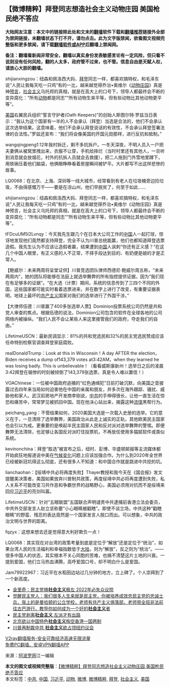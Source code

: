  <h2>【微博精粹】拜登同志想造社会主义动物庄园 美国枪民绝不答应</h2> <p class="notice"><b>大陆网友注意：本文中的链接除此处和文末的<a href="https://github.com/bannedbook/fanqiang" >翻墙</a>软件下载和<a href="https://github.com/killgcd/justmysocks/blob/master/README.md">翻墙推荐</a>链接外全部为禁网链接，未翻墙状态下打不开，请勿点击。此为文字版禁闻，欲看图文视频完整版和更多禁闻，请下载<a href="https://github.com/bannedbook/fanqiang">翻墙软件或APP</a>后翻墙上禁闻网。</p><p>备注：翻墙看新闻非常安全，翻墙以真实身份发表敏感言论有一定风险，但只看不说则没有任何风险，翻的人太多，政府管不过来，也不管。信息自由是天赋人权，请放心大胆的翻墙。</b></p>  <div class="entry"> <p id="summary">shijianxingzou：纽森和佩洛西大妈、<a href="https://www.bannedbook.org/bnews/tag/%e6%8b%9c%e7%99%bb/" class="st_tag internal_tag" rel="tag" title="标签 拜登 下的日志">拜登</a>同志一样，都喜欢搞特权，和毛泽东说“人民让我每天吃一只鸡”有的一比，越来越觉得乔治•奥维尔《<span class='wp_keywordlink'><a href="https://www.bannedbook.org/forum2/topic1623.html" title="乔治·奥威尔《动物庄园》《动物农场》" target="_blank">动物庄园</a></span>》真是神<span class='wp_keywordlink'><a href="https://www.bannedbook.org/forum5/" title="预言玄学禁书下载" rel="nofollow">预言</a></span>，<a href="https://www.bannedbook.org/bnews/tag/%e7%a4%be%e4%bc%9a%e4%b8%bb%e4%b9%89/" class="st_tag internal_tag" rel="tag" title="标签 社会主义 下的日志">社会主义</a>乌托邦的真相，就是在高大上的口号下，领导人都最终会不断的变异腐化：“所有<a href="https://www.bannedbook.org/bnews/tag/%e5%8a%a8%e7%89%a9/" class="st_tag internal_tag" rel="tag" title="标签 动物 下的日志">动物</a>都是同志”“所有动物生来平等，但有些动物比其他动物更平等”。</p> <p id="conimg"></p> <p><a href="https://www.bannedbook.org/bnews/tag/%e7%be%8e%e5%9b%bd/" class="st_tag internal_tag" rel="tag" title="标签 美国 下的日志">美国</a>右翼民兵组织“誓言守护者(Oath Keepers)”的创始人斯图尔特·罗兹当日表示：“我认为这个国家有一半的人不会承认（拜登）当选是合法的，他们不会承认这次选举结果。这意味着，他们不会承认拜登说话的有效性，不会承认拜登签署法律的合法性。”罗兹还宣布：“我们将会像美国的开国元勋那样，进行反抗和抵制。”</p> <p></p> <p>wangqingpeng1:12年我村拆迁，剩不多抗拆户。一冬天深夜，不明人员入一户把夫妻俩从被窝里拽出来，衣服不让穿，手机给摔烂（当时村里还有其他人，一旦听到消息就会放烟花，村外的抗拆人员就会去救援），把二人拖到门外雪地里蹲下，用铁锹压着他们脑袋，他俩眼睁睁看着房屋瞬间被铲平。大片都写不出这样悲惨的故事。</p> <p></p> <p>LQ0068：在北京、上海、深圳等一线大城市，经常看到有老人在垃圾桶旁边捡垃圾，不由得感慨万千——要是在凉山州，他们早脱贫了，何至于如此……</p> <p></p>  <p>shijianxingzou：纽森和佩洛西大妈、拜登同志一样，都喜欢搞特权，和毛泽东说“人民让我每天吃一只鸡”有的一比，越来越觉得乔治•奥维尔《动物庄园》真是神预言，社会主义乌托邦的真相，就是在高大上的口号下，领导人都最终会不断的变异腐化：“所有动物都是同志”“所有动物生来平等，但有些动物比其他动物更平等”。</p> <p>tFDcuUM5l2Lvnqy：今天我先生跟几个在日本大公司工作的<span class='wp_keywordlink_affiliate'><a href="https://www.bannedbook.org/" title="中国" target="_blank">中国</a></span>人一起打球，惊讶地发现他们竟然都支持拜登，完全不认为川普总统能赢，他们也都知道拜登选票造假。我先生认为不应该让造假者赢，结果遭到<a href="https://www.bannedbook.org/bnews/tag/%E4%B8%AD%E5%9B%BD/" class="st_tag internal_tag" rel="tag" title="标签 中国 下的日志">中国</a>人讽刺“你还有正义感？”在这几个中国人眼里，有正义感的人不正常，不择手段达到目的、有奶便是娘的才是正常人。</p> <p></p> <p>【鲍威尔：未来两周将呈堂证供】川普竞选团队律师西德尼·鲍威尔周五称，“未来两周内”，她的团队将能够在法庭上就选举舞弊的所有指控提供证据，因为“我们现在有足够多的证据”。“在大选（计票）期间，系统的信息传到了三四个不同的外国，这些国家都可能实时看着选票进来，并在数字上进行了改变，有重要证据表明，地球上最坏的<span class='wp_keywordlink'><a href="https://www.bannedbook.org/forum2/topic6177.html" title="《共产主义的终极目的》" target="_blank">共产主义</a></span>国家对我们的选举进行了外国干涉。”</p> <p></p> <p>【大律师伍德：川普赢了400多张选举人票】Dominion投票系统公司仍然是共和党人审查的焦点。根据伍德的说法，Dominion公司包含的软件在全球各地的公司网络内被操纵。“我们人民不会让某些人来这里接管我们的政府，夺走我们的自由。”</p> <p></p> <p>LifetimeUSCN：最新民调显示：81%的共和党选民和32%的民主党选民赞成应该任命特别检察官调查拜登家庭腐败。</p>  <p>realDonaldTrump：Look at this in Wisconsin！A day AFTER the election，Biden receives a dump of143,379 votes at3:42AM，when they learned he was losing badly. This is unbelievable！（看看威斯康新州！选举日之后的凌晨3:42拜登在输惨的时刻被倾倒了143,379张选票，真是令人难以置信！）</p> <p></p> <p>VOAChinese：一位被中国政府追捕的“红色通缉犯”日前打破沉默，向美国之音披露过去四年来当局如何迫害他在中国的亲属和朋友，并多次在海外跟踪、骚扰、威胁他和家人。武汉前房地产开发商李刚说，<a href="https://www.bannedbook.org/bnews/tag/%e4%b8%ad%e5%85%b1/" class="st_tag internal_tag" rel="tag" title="标签 中共 下的日志">中共</a>的手伸得很长，让他一直生活在惊恐和痛苦中，常常梦见被抓回中国。现在他决心站出来，揭露这种<span class='wp_keywordlink'><a href="https://www.bannedbook.org/forum11/topic282.html" title="禁片：评中国共产党的流氓本性" target="_blank">流氓</a></span>黑帮行为。</p> <p></p> <p>peichang_yang：不管结果如何，2020美国大选是一次载入史册的选举。它的意义在于，一旦清除了选举舞弊，美国政治从此走上诚实的正轨，其他欧美民主国家也会引以为戒。更重要的是唤起半民主国家人民和反对派对选举舞弊的警惕。即便舞弊无法清除，也足够让各国反对派盯住投票机，不再放任使用多猫腻软件或类似系统。</p> <p></p> <p>kevinonchina：拜登“胜选”被宣布之后，纽时、彭博、华盛顿邮报等主流媒体都开始疯狂地报道说中美在<span class='wp_keywordlink'><a href="https://www.bannedbook.org/bnews/ssgc/20180904/993719.html" title="《魔鬼在统治着我们的世界(23)：环保主义(上)》" target="_blank">气候变化</a></span>问题上应该加强合作。为什么到2020年全世界已经被新冠坑得这么彻底，还有很多人不知道：和中国合作就是跳进中共挖的坑。</p> <p>lianchaohan：【绥靖中共必将再度失败】Thayer教授和我今天在《国会报》发文提醒美决策者，美国如果放弃川普制共政策，再度绥靖中共必将再度遭到失败，私人关系不可能改变习共作恶和争霸世界的战略野心，美国必须用对抗而不是绥靖来回应<a href="https://www.bannedbook.org/bnews/tag/%e4%b9%a0%e8%bf%91%e5%b9%b3/" class="st_tag internal_tag" rel="tag" title="标签 习近平 下的日志">习近平</a>的亮剑叫嚣。</p>  <p></p> <p>LifetimeUSCN：针对“五眼联盟”五国联合声明谴责中共逮捕前香港立法会委员，中共外交部发言人赵立坚称要“小心眼睛被戳瞎”。即使不谈立场，中共这种“戳瞎眼睛”的野蛮、残忍的表达竟然是一个国家发言人脱口而出。可以想象，中共的政治文明与世界的距离。</p> <p></p> <p>fqzyx：这想来想去还是觉得意大利好欺负一点！</p> <p></p> <p>LQ0068：其实现在对台湾的政策考量到底是定位于“解放”还是定位于“统治”，如果台湾人民的生活福利和幸福指数低于<span class='wp_keywordlink_affiliate'><a href="https://www.bannedbook.org/" title="大陆" target="_blank">大陆</a></span>，则为“解放”，反之则为“统治”。——很多中国人的状态，其实根本不关心同胞的苦难，也搞不清楚这片土地的兴衰。一提到爱国，他们立马热血沸腾，高呼爱国口号，却不明白什么是爱国。</p> <p></p> <p>Jam79922967：习近平在水稻田边站过几分钟的地方，立上碑了。个人崇拜到了一个新高度。</p>  <ul class='op-related-articles' title='相关阅读'> <li><a href='https://www.bannedbook.org/bnews/comments/20201121/1434857.html' target='_blank'>金里奇：民主党搞<b>社会主义</b>极左 2022年必失众议院</a></li> <li><a href='https://www.bannedbook.org/bnews/bannedvideo/20201121/1434639.html' target='_blank'>觉醒民主党人：我们很多人生来就是民主党，你被培养成效忠民主党的忠诚士兵，我上的是曼哈顿的公立学校，老师有共产主义俱落部，老师带全班非法前往古巴游行，教导你如何成为一个好的<b>社会主义</b>者</a></li> <li><a href='https://www.bannedbook.org/bnews/ssgc/20201119/1433577.html' target='_blank'>民主党剥离<b>社会主义</b>  左派才有出路</a></li> <li><a href='https://www.bannedbook.org/bnews/cnnews/hknews/20201118/1432715.html' target='_blank'>北京欲以中国特色<b>社会主义</b>掏空香港一国两制</a></li> <li><a href='https://www.bannedbook.org/bnews/bannedvideo/20201117/1432542.html' target='_blank'>川普再制裁中共 <b>社会主义</b>欲占领纽约议会</a></li> </ul> <p class="texttj"> <a href="https://www.bannedbook.org/forum23/topic22702.html" target="_blank">V2ray翻墙服务-安全可靠经济高速无限流量</a><br/> <a href="https://github.com/bannedbook/fanqiang/wiki/%E7%A6%81%E9%97%BB%E7%BD%91%E5%AE%89%E5%8D%93%E7%BF%BB%E5%A2%99%E6%96%B0%E9%97%BBAPP" target="_blank">免费PC翻墙、安卓VPN翻墙APP</a></p><p> 来源：<a href="https://www.aboluowang.com/2020/1122/1525995.html" target="_blank">阿波罗网</a>江一编辑 </p><a name='sharetosocial'></a>       <div><b>本文的图文或视频完整版</b>：<a href='https://www.bannedbook.org/bnews/comments/20201122/1435065.html'>【微博精粹】拜登同志想造社会主义动物庄园 美国枪民绝不答应</a></div>  </div><!--END ENTRY--> <div class="postfooter"> <div>本文标签：<a href="https://www.bannedbook.org/bnews/tag/%e4%b8%ad%e5%85%b1/" rel="tag">中共</a>, <a href="https://www.bannedbook.org/bnews/tag/%E4%B8%AD%E5%9B%BD/" rel="tag">中国</a>, <a href="https://www.bannedbook.org/bnews/tag/%e4%b9%a0%e8%bf%91%e5%b9%b3/" rel="tag">习近平</a>, <a href="https://www.bannedbook.org/bnews/tag/%e5%8a%a8%e7%89%a9/" rel="tag">动物</a>, <a href="https://www.bannedbook.org/bnews/tag/%e5%be%ae%e5%8d%9a/" rel="tag">微博</a>, <a href="https://www.bannedbook.org/bnews/tag/%e5%be%ae%e5%8d%9a%e7%b2%be%e7%b2%b9/" rel="tag">微博精粹</a>, <a href="https://www.bannedbook.org/bnews/tag/%e6%8b%9c%e7%99%bb/" rel="tag">拜登</a>, <a href="https://www.bannedbook.org/bnews/tag/%e7%a4%be%e4%bc%9a%e4%b8%bb%e4%b9%89/" rel="tag">社会主义</a>, <a href="https://www.bannedbook.org/bnews/tag/%e7%be%8e%e5%9b%bd/" rel="tag">美国</a></div>  </div><!--END POSTFOOTER--> 